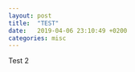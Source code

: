 ```yaml
---
layout: post
title:  "TEST"
date:   2019-04-06 23:10:49 +0200
categories: misc
---
```


Test 2